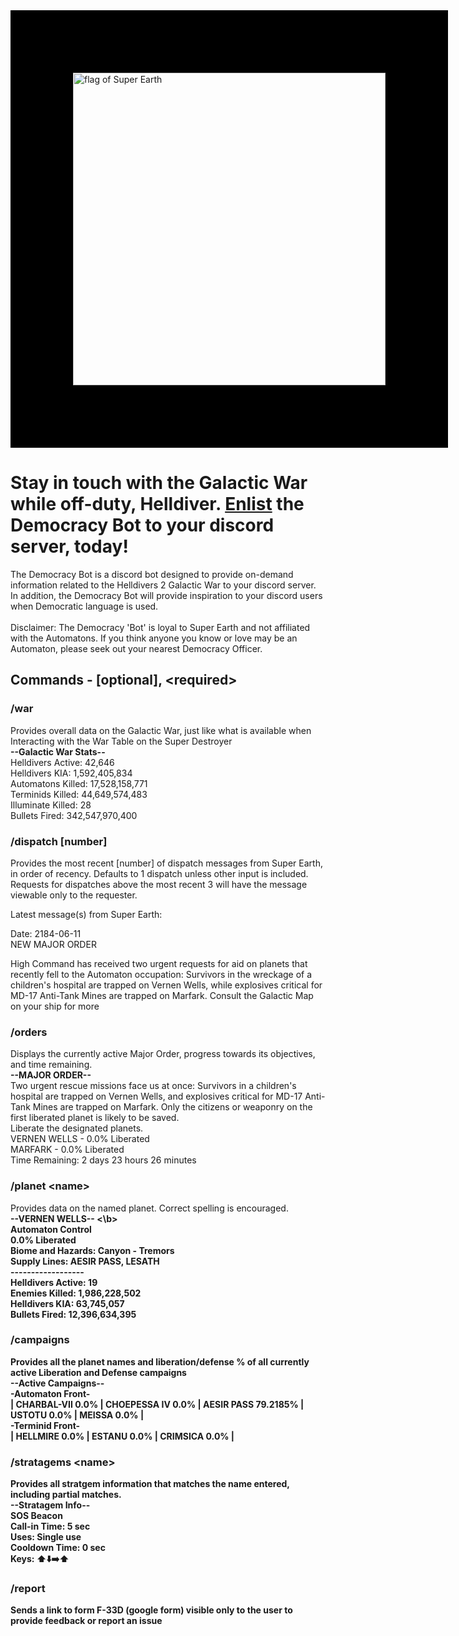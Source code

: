 <img src="https://preview.redd.it/super-earth-flag-v0-xfv7g659nazc1.png?width=1080&crop=smart&auto=webp&s=ac12e46d423022b35a2e9447a57e8f68acbaffbb" alt="flag of Super Earth" width="500" style="border:100px solid black"/>

# Stay in touch with the Galactic War while off-duty, Helldiver. [Enlist](https://discord.com/oauth2/authorize?client_id=1244326476942409911) the Democracy Bot to your discord server, today!

The Democracy Bot is a discord bot designed to provide on-demand information related to the Helldivers 2 Galactic War to your discord server. In addition, the Democracy Bot will provide inspiration to your discord users when Democratic language is used.<br/><br/>
Disclaimer: The Democracy 'Bot' is loyal to Super Earth and not affiliated with the Automatons. If you think anyone you know or love may be an Automaton, please seek out your nearest Democracy Officer.
<br/>

## Commands - [optional], \<required\>
### /war
Provides overall data on the Galactic War, just like what is available when Interacting with the War Table on the Super Destroyer<br/>
<b>--Galactic War Stats--</b><br/>
Helldivers Active: 42,646<br/>
Helldivers KIA: 1,592,405,834<br/>
Automatons Killed: 17,528,158,771<br/>
Terminids Killed: 44,649,574,483<br/>
Illuminate Killed: 28<br/>
Bullets Fired: 342,547,970,400

### /dispatch [number]
Provides the most recent [number] of dispatch messages from Super Earth, in order of recency. Defaults to 1 dispatch unless other input is included. Requests for dispatches above the most recent 3 will have the message viewable only to the requester. <br/>

Latest message(s) from Super Earth:<br/>

Date: 2184-06-11<br/>
NEW MAJOR ORDER<br/>

High Command has received two urgent requests for aid on planets that recently fell to the Automaton occupation: Survivors in the wreckage of a children's hospital are trapped on Vernen Wells, while explosives critical for MD-17 Anti-Tank Mines are trapped on Marfark. Consult the Galactic Map on your ship for more

### /orders
Displays the currently active Major Order, progress towards its objectives, and time remaining.<br/>
<b>--MAJOR ORDER--</b><br/>
Two urgent rescue missions face us at once: Survivors in a children's hospital are trapped on Vernen Wells, and explosives critical for MD-17 Anti-Tank Mines are trapped on Marfark. Only the citizens or weaponry on the first liberated planet is likely to be saved.<br/>
Liberate the designated planets.<br/>
VERNEN WELLS - 0.0% Liberated<br/>
MARFARK - 0.0% Liberated<br/>
Time Remaining: 2 days 23 hours 26 minutes

### /planet \<name\>
Provides data on the named planet. Correct spelling is encouraged.<br/>
<b>--VERNEN WELLS-- <\b><br/>
Automaton Control<br/>
0.0% Liberated<br/>
Biome and Hazards: Canyon - Tremors<br/>
Supply Lines: AESIR PASS, LESATH<br/>
------------------<br/>
Helldivers Active: 19<br/>
Enemies Killed: 1,986,228,502<br/>
Helldivers KIA: 63,745,057<br/>
Bullets Fired: 12,396,634,395

### /campaigns
Provides all the planet names and liberation/defense % of all currently active Liberation and Defense campaigns <br/>
<b>--Active Campaigns--</b><br/>
-Automaton Front-<br/>
| CHARBAL-VII 0.0% | CHOEPESSA IV 0.0% | AESIR PASS 79.2185% | USTOTU 0.0% | MEISSA 0.0% |<br/>
-Terminid Front-<br/>
| HELLMIRE 0.0% | ESTANU 0.0% | CRIMSICA 0.0% |

### /stratagems \<name\>
Provides all stratgem information that matches the name entered, including partial matches.<br/>
<b>--Stratagem Info--</b><br/>
SOS Beacon<br/>
Call-in Time: 5 sec<br/>
Uses: Single use<br/>
Cooldown Time: 0 sec<br/>
Keys: :arrow_up::arrow_down::arrow_right::arrow_up:

### /report
Sends a link to form F-33D (google form) visible only to the user to provide feedback or report an issue
